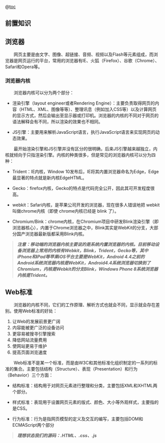@[toc](HTML基础知识)

## 前置知识
## 浏览器
&emsp;&emsp;网页主要是由文字、图像、超链接、音频、视频以及Flash等元素组成，而浏览器是网页运行的平台，常用的浏览器有IE、火狐（Firefox）、谷歌（Chrome）、Safari和Opera等。

### 浏览器内核
&emsp;&emsp;浏览器内核可以分为两个部分：

+ 渲染引擎（layout engineer或者Rendering Engine）：主要负责取得网页的内容（HTML、XML、图像等等）、整理讯息（例如加入CSS等）以及计算网页的显示方式，然后会输出至显示器或打印机。浏览器的内核的不同对于网页的语法解释会有不同，所以渲染的效果也不相同。

+ JS引擎：主要用来解析JavaScript语言，执行JavaScript语言来实现网页的动态效果。

&emsp;&emsp;最开始渲染引擎和JS引擎并没有区分的很明确，后来JS引擎越来越独立，内核就倾向于只指渲染引擎。内核的种类很多，但是常见的浏览器内核可以分为四种：

+ Trident：IE内核，Window 10发布后，IE将其内置浏览器命名为Edge，Edge 最显著的特点就是新内核EdgeHTML。

+ Gecko：firefox内核，Gecko的特点是代码完全公开，因此其可开发程度很高。

+ webkit：Safari内核，是苹果公司开发的浏览器，现在很多人错误地把 webkit叫做chrome内核（即使 chrome内核已经是 blink 了）。

+ Chromium/Bink：chrome内核，在Chromium项目中研发Blink渲染引擎（即浏览器核心），内置于Chrome浏览器之中，Blink其实是WebKit的分支，大部分国产浏览器最新版都采用Blink内核。

> *__注意：移动端的浏览器内核主要说的是系统内置浏览器的内核。目前移动设备浏览器上常用的内核有Webkit，Blink，Trident，Gecko等，其中iPhone和iPad等苹果iOS平台主要是WebKit，Android 4.4之前的Android系统浏览器内核是WebKit，Android4.4系统浏览器切换到了Chromium，内核是Webkit的分支Blink，Windows Phone 8系统浏览器内核是Trident。__*

## Web标准
&emsp;&emsp;浏览器的内核不同，它们的工作原理、解析方式也就会不同，显示就会存在差别。使用Web标准的好处：

1. 让Web的发展前景更广阔 
2. 内容能被更广泛的设备访问
3. 更容易被搜寻引擎搜索
4. 降低网站流量费用
5. 使网站更易于维护
6. 提高页面浏览速度

&emsp;&emsp;Web标准不是某一个标准，而是由W3C和其他标准化组织制定的一系列的标准的集合。主要包括结构（Structure）、表现（Presentation）和行为（Behavior）三个方面：

+ 结构标准：结构用于对网页元素进行整理和分类，主要包括XML和XHTML两个部分。

+ 样式标准：表现用于设置网页元素的版式、颜色、大小等外观样式，主要指的是CSS。

+ 行为标准：行为是指网页模型的定义及交互的编写，主要包括DOM和ECMAScript两个部分

> *__理想状态我们的源码：.HTML、.css、.js__*